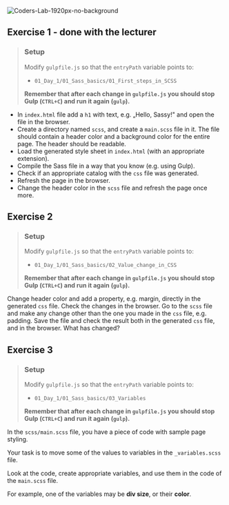 ![Coders-Lab-1920px-no-background](https://user-images.githubusercontent.com/30623667/104709394-2cabee80-571f-11eb-9518-ea6a794e558e.png)


## Exercise 1 - done with the lecturer

> ### Setup
> Modify `gulpfile.js` so that the `entryPath` variable points to:
> -  `01_Day_1/01_Sass_basics/01_First_steps_in_SCSS`
>
> **Remember that after each change in `gulpfile.js` you should stop Gulp (`CTRL+C`) and run it again (`gulp`).**

* In `index.html` file add a `h1` with text, e.g. „Hello, Sassy!" and open the file in the browser.
* Create a directory named `scss`, and create a `main.scss` file in it. The file should contain a header color and a background color for the entire page. The header should be readable.
* Load the generated style sheet in `index.html` (with an appropriate extension).
* Compile the Sass file in a way that you know (e.g. using Gulp).
* Check if an appropriate catalog with the `css` file was generated.
* Refresh the page in the browser.
* Change the header color in the `scss` file and refresh the page once more.


## Exercise 2

> ### Setup
> Modify `gulpfile.js` so that the `entryPath` variable points to:
> -  `01_Day_1/01_Sass_basics/02_Value_change_in_CSS`
>
> **Remember that after each change in `gulpfile.js` you should stop Gulp (`CTRL+C`) and run it again (`gulp`).**

Change header color and add a property, e.g. margin, directly in the generated `css` file. Check the changes in the browser. Go to the `scss` file and make any change other than the one you made in the `css` file, e.g. padding. Save the file and check the result both in the generated `css` file, and in the browser. What has changed?


## Exercise 3

> ### Setup
> Modify `gulpfile.js` so that the `entryPath` variable points to:
> -  `01_Day_1/01_Sass_basics/03_Variables`
>
> **Remember that after each change in `gulpfile.js` you should stop Gulp (`CTRL+C`) and run it again (`gulp`).**

In the `scss/main.scss` file, you have a piece of code with sample page styling.

Your task is to move some of the values to variables in the `_variables.scss` file.

Look at the code, create appropriate variables, and use them in the code of the `main.scss` file.

For example, one of the variables may be **div size**, or their **color**.
